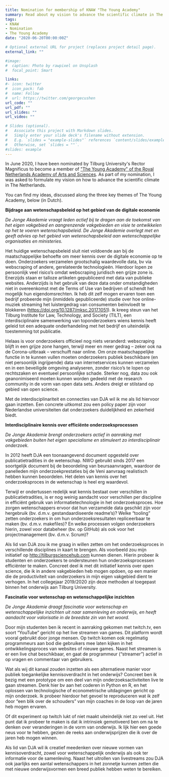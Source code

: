 ```yaml
---
title: Nomination for membership of KNAW "The Young Academy"
summary: Read about my vision to advance the scientific climate in The Netherlands
tags:
- KNAW
- Nomination
- The Young Academy
date: "2020-06-20T00:00:00Z"

# Optional external URL for project (replaces project detail page).
external_link: ""

#image:
#  caption: Photo by rawpixel on Unsplash
#  focal_point: Smart

links:
#- icon: twitter
#  icon_pack: fab
#  name: Follow
#  url: https://twitter.com/georgecushen
url_code: ""
url_pdf: ""
url_slides: ""
url_video: ""

# Slides (optional).
#   Associate this project with Markdown slides.
#   Simply enter your slide deck's filename without extension.
#   E.g. `slides = "example-slides"` references `content/slides/example-slides.md`.
#   Otherwise, set `slides = ""`.
#slides: example
---
```


In June 2020, I have been nominated by Tilburg University's Rector Magnificus to become
a member of ["The Young Academy" of the Royal Netherlands Academy of Arts and Sciences](https://www.knaw.nl/en/about-us/young-academy). As part of my nomination, I was asked to formulate my vision on how to advance the scientific climate in The Netherlands.

You can find my ideas, discussed along the three key themes of The Young Academy, below (in Dutch).


__Bijdrage aan wetenschapsbeleid op het gebied van de digitale economie__

*De Jonge Akademie vraagt leden actief bij te dragen aan de toekomst van het eigen vakgebied en aangrenzende vakgebieden en visie te ontwikkelen op het te voeren wetenschapsbeleid.*
*De Jonge Akademie overlegt met en geeft advies op het gebied van wetenschapsbeleid aan wetenschappelijke organisaties en ministeries.*

Het huidige wetenschapsbeleid sluit niet voldoende aan bij de maatschappelijke behoefte om meer kennis over de digitale economie op te doen. Onderzoekers verzamelen grootschalig waardevolle data, bv via webscraping of andere, gerelateerde technologieën. Hierdoor lopen ze persoonlijk veel risico’s omdat webscraping juridisch een grijze zone is.  Enerzijds staan er talloze artikelen gepubliceerd met data van publieke websites. Anderzijds is het gebruik van deze data onder omstandigheden niet in overeenkomst met de Terms of Use van bedrijven of schendt het mogelijk hun eigendomsrechten. Ik heb dit zelf mogen ervaren toen een bedrijf probeerde mijn (inmiddels gepubliceerde) studie over hoe online-muziek streaming het luistergedrag van consumenten beïnvloedt te blokkeren (https://doi.org/10.1287/mksc.2017.1051). Ik kreeg steun van het Tilburg Institute for Law, Technology, and Society (TILT), een interdisciplinaire samenwerking van toponderzoekers wiens kennis heeft geleid tot een adequate onderhandeling met het bedrijf en uiteindelijk toestemming tot publicatie.

Helaas is voor onderzoekers officieel nog niets veranderd: webscraping blijft in een grijze zone hangen, terwijl meer en meer gedrag – zeker ook na de Corona-uitbraak – verschuift naar online. Om onze maatschappelijke functie in te kunnen vullen moeten onderzoekers publiek beschikbare (en niet persoonlijk ingrijpende) data van internetservices kunnen verzamelen en in een beveiligde omgeving analyseren, zonder risico’s te lopen op rechtszaken en eventueel persoonlijke schade. Sterker nog, data zou ook geanonimiseerd moeten kunnen worden gedeeld met de research community in de vorm van open data sets. Anders dreigt er stilstand op gebied van open science.

Met de interdisciplinariteit en connecties van DJA wil ik me als lid hiervoor gaan inzetten. Een concrete uitkomst zou een policy paper zijn voor Nederlandse universiteiten dat onderzoekers duidelijkheid en zekerheid biedt.

__Interdisciplinaire kennis over efficiënte onderzoeksprocessen__

*De Jonge Akademie brengt onderzoekers actief in aanraking met vakgebieden buiten het eigen specialisme en stimuleert zo interdisciplinair onderzoek.*

In 2012 heeft DJA een toonaangevend document opgesteld over publicatietradities in de wetenschap. NWO gebruikt sinds 2017 een soortgelijk document bij de beoordeling van beursaanvragen, waardoor de panelleden mijn onderzoekprestaties bij de Veni aanvraag realistisch hebben kunnen beoordelen. Het delen van kennis over het onderzoeksproces in de wetenschap is heel erg waardevol.

Terwijl er ondertussen redelijk wat kennis bestaat over verschillen in publicatietradities, is er nog weinig aandacht voor verschillen per discipline in efficiënt gebruik van informatietechnologie in het onderzoeksproces. Hoe zorgen wetenschappers ervoor dat hun verzamelde data geschikt zijn voor hergebruik (bv. d.m.v. gestandaardiseerde readme’s)? Welke “tooling” zetten onderzoekers in om hun onderzoeksresultaten repliceerbaar te maken (bv. d.m.v. makefiles)? En welke processen volgen onderzoekers hierin, zowel voor databeheer (bv. op GitHub) als ook voor het projectmanagement (bv. d.m.v. Scrum)?

Als lid van DJA zou ik me graag in willen zetten om het onderzoeksproces in verschillende disciplines in kaart te brengen. Als voorbeeld zou mijn initiatief op http://tilburgsciencehub.com kunnen dienen. Hierin probeer ik studenten en onderzoekers te ondersteunen hun onderzoeksprocessen efficiënter te maken. Concreet deel ik met dit initiatief kennis over open science, die ik in andere vakgebieden heb mogen opdoen, op een manier die de productiviteit van onderzoekers in mijn eigen vakgebied dient te verhogen. In het collegejaar 2019/2020 zijn deze methoden al toegepast binnen het onderwijs aan Tilburg University.

__Fascinatie voor wetenschap en wetenschappelijke inzichten__

*De Jonge Akademie draagt fascinatie voor wetenschap en wetenschappelijke inzichten uit naar samenleving en onderwijs, en heeft aandacht voor valorisatie in de breedste zin van het woord.*

Door mijn studenten ben ik recent in aanraking gekomen met twitch.tv, een soort “YouTube” gericht op het live streamen van games. Dit platform wordt vooral gebruikt door jonge mensen. Op twitch komen ook regelmatig programmeurs aan bod die gebruikers mee laten kijken in het ontwikkelingsproces van websites of nieuwe games. Naast het streamen is er een live chat beschikbaar, en gaat de programmeur (“streamer”) actief in op vragen en commentaar van gebruikers.

Wat als wij dit kanaal zouden inzetten als een alternatieve manier voor publiek toegankelijke kennisoverdracht in het onderwijs? Concreet ben ik bezig met een prototype om een deel van mijn onderzoeksactiviteiten live te gaan streamen. Denk hier bv aan het coderen in Python en R, en het oplossen van technologische of econometrische uitdagingen gericht op mijn onderzoek. Ik probeer hierdoor het gevoel te reproduceren wat ik zelf door “een blik over de schouders” van mijn coaches in de loop van de jaren heb mogen ervaren.

Of dit experiment op twitch lukt of niet maakt uiteindelijk niet zo veel uit. Het punt dat ik probeer te maken is dat ik intrinsiek gemotiveerd ben om na te denken over veranderingen in de vorm van onderwijs. Ik lijk hier een goede neus voor te hebben, gezien de reeks aan onderwijsprijzen die ik over de jaren heb mogen winnen.

Als lid van DJA wil ik creatief meedenken over nieuwe vormen van kennisoverdracht, zowel voor wetenschappelijk onderwijs als ook ter informatie voor de samenleving. Naast het uitrollen van livestreams zou DJA ook jaarlijks een aantal wetenschappers in het zonnetje kunnen zetten die met nieuwe onderwijsvormen een breed publiek hebben weten te bereiken.
